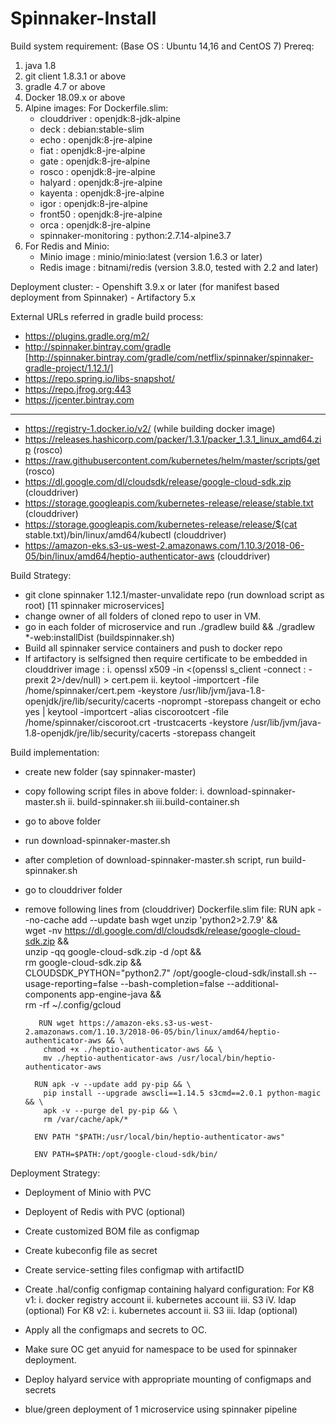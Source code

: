 # Spinnaker-Install
Build system requirement: (Base OS : Ubuntu 14,16 and CentOS 7)
Prereq:
1. java 1.8
2. git client 1.8.3.1 or above
3. gradle 4.7 or above
4. Docker 18.09.x or above
5. Alpine images:
	For Dockerfile.slim:
	- clouddriver : openjdk:8-jdk-alpine
	- deck : debian:stable-slim
	- echo : openjdk:8-jre-alpine
	- fiat : openjdk:8-jre-alpine
	- gate : openjdk:8-jre-alpine
	- rosco : openjdk:8-jre-alpine
	- halyard : openjdk:8-jre-alpine
	- kayenta : openjdk:8-jre-alpine
	- igor : openjdk:8-jre-alpine
	- front50 : openjdk:8-jre-alpine
	- orca : openjdk:8-jre-alpine
    - spinnaker-monitoring : python:2.7.14-alpine3.7
6. For Redis and Minio:
	- Minio image : minio/minio:latest (version 1.6.3 or later)
    - Redis image : bitnami/redis (version 3.8.0, tested with 2.2 and later)

Deployment cluster:
	- Openshift 3.9.x or later (for manifest based deployment from Spinnaker)
	- Artifactory 5.x 





External URLs referred in gradle build process:
- https://plugins.gradle.org/m2/
- http://spinnaker.bintray.com/gradle  
[http://spinnaker.bintray.com/gradle/com/netflix/spinnaker/spinnaker-gradle-project/1.12.1/]
- https://repo.spring.io/libs-snapshot/
- https://repo.jfrog.org:443
- https://jcenter.bintray.com
-------
- https://registry-1.docker.io/v2/ (while building docker image)
- https://releases.hashicorp.com/packer/1.3.1/packer_1.3.1_linux_amd64.zip (rosco)
- https://raw.githubusercontent.com/kubernetes/helm/master/scripts/get (rosco)
- https://dl.google.com/dl/cloudsdk/release/google-cloud-sdk.zip (clouddriver)
- https://storage.googleapis.com/kubernetes-release/release/stable.txt (clouddriver)
- https://storage.googleapis.com/kubernetes-release/release/$(cat stable.txt)/bin/linux/amd64/kubectl (clouddriver)
- https://amazon-eks.s3-us-west-2.amazonaws.com/1.10.3/2018-06-05/bin/linux/amd64/heptio-authenticator-aws (clouddriver)


Build Strategy:
- git clone spinnaker 1.12.1/master-unvalidate repo (run download script as root)
  [11 spinnaker microservices]
- change owner of all folders of cloned repo to user in VM. 
- go in each folder of microservice and run ./gradlew build && ./gradlew *-web:installDist (buildspinnaker.sh)
- Build all spinnaker service containers and push to docker repo
- If artifactory is selfsigned then require certificate to be embedded in clouddriver image :
  i. openssl x509 -in <(openssl s_client -connect <artifactory address>:<port> -prexit 2>/dev/null) > cert.pem
  ii. keytool -importcert -file /home/spinnaker/cert.pem -keystore /usr/lib/jvm/java-1.8-openjdk/jre/lib/security/cacerts -noprompt -storepass changeit 
			or 
	echo yes | keytool -importcert -alias ciscorootcert -file /home/spinnaker/ciscoroot.crt -trustcacerts -keystore /usr/lib/jvm/java-1.8-openjdk/jre/lib/security/cacerts  -storepass changeit

Build implementation:
- create new folder (say spinnaker-master)
- copy following script files in above folder:
	i.	download-spinnaker-master.sh
	ii.	build-spinnaker.sh
	iii.build-container.sh
- go to above folder
- run download-spinnaker-master.sh
- after completion of download-spinnaker-master.sh script, run build-spinnaker.sh
- go to clouddriver folder
- remove following lines from (clouddriver) Dockerfile.slim file:
		RUN apk --no-cache add --update bash wget unzip 'python2>2.7.9' && \
		  wget -nv https://dl.google.com/dl/cloudsdk/release/google-cloud-sdk.zip && \
		  unzip -qq google-cloud-sdk.zip -d /opt && \
		  rm google-cloud-sdk.zip && \
		  CLOUDSDK_PYTHON="python2.7" /opt/google-cloud-sdk/install.sh --usage-reporting=false --bash-completion=false --additional-components app-engine-java && \
		  rm -rf ~/.config/gcloud

		 RUN wget https://amazon-eks.s3-us-west-2.amazonaws.com/1.10.3/2018-06-05/bin/linux/amd64/heptio-authenticator-aws && \
		  chmod +x ./heptio-authenticator-aws && \
		  mv ./heptio-authenticator-aws /usr/local/bin/heptio-authenticator-aws

		RUN apk -v --update add py-pip && \
		  pip install --upgrade awscli==1.14.5 s3cmd==2.0.1 python-magic && \
		  apk -v --purge del py-pip && \
		  rm /var/cache/apk/*

		ENV PATH "$PATH:/usr/local/bin/heptio-authenticator-aws"

		ENV PATH=$PATH:/opt/google-cloud-sdk/bin/
		

Deployment Strategy:
- Deployment of Minio with PVC
- Deployent of Redis with PVC (optional)
- Create customized BOM file as configmap
- Create kubeconfig file as secret
- Create service-setting files configmap with artifactID
- Create .hal/config configmap containing halyard configuration:
  For K8 v1:
  i. docker registry account
  ii. kubernetes account
  iii. S3
  iV. ldap (optional)
  For K8 v2:
  i. kubernetes account
  ii. S3
  iii. ldap (optional)
  
- Apply all the configmaps and secrets to OC.
- Make sure OC get anyuid for namespace to be used for spinnaker deployment.
- Deploy halyard service with appropriate mounting of configmaps and secrets

- blue/green deployment of 1 microservice using spinnaker pipeline
